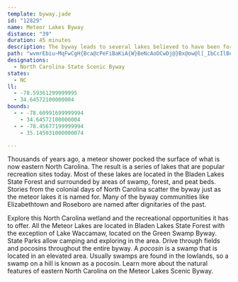 ```yaml
---
template: byway.jade
id: "12829"
name: Meteor Lakes Byway
distance: "39"
duration: 45 minutes
description: The byway leads to several lakes believed to have been formed by ancient meteor showers.
path: "wvmrEbiu~MqFwCgH{Bca@cPeFiBaKiA{W}BeNcAoDCwDj@}Bx@ow@l[_IbCcIlBqI`AcXfBoGGmOr@mEv@uGlBkAf@kG~DaElDkR`T{NxQgZlXcCxAaFhAqEAgq@gEuIt@yGb@w`@lA{SEiSk@kDSeDSmDk@gCu@uVkKeEmBmEeCoE[}OK_HL}DbAmU|MuHtFeAn@sBr@iBd@wCZ{R`BmC?yAYsCgAwHaJgCmD}HoJyCkBmA[cCEkH^eRfB}ETcCGmBa@iBq@u@a@aDqCyc@qd@kAoAwJoNaZoYqAs@mNyFqSmHoCi@uOkAk]{TgG{H{GwKwLgQ}DyGyCgG{H}T_BmEaAkBoCiCqj@oYcKaEwDk@sBL{OjDwDp@iA@cAAaK_Ao\\tA_F?i@_@mGoByB_@wSn@iC?gIcBwTsFyDc@yVaBcCYmBe@wAm@yBgB}U}SiBqC_AmC[eBqD{^u@}Cs@{A_s@un@}[uXwPuLus@ye@iAmAiVk[m@_@kJgEkCw@wGa@omArA}]r@yBKsBM{aAwYcE_@eD?wIYcG?u]tGwUm@uBYyAs@wJkF}WiO{j@`OiDr@yAPgCeByBYcTeA}Ae@q@m@aIcJcB}IsDgU{JzC}WrHmEf@sPr@gJVyBIqBMoFeAc_@iLcGaB_BWaWyBsDm@iDw@aEiBwK_HmDmBsEeAyBYeGSsEEcg@Rwj@?id@PyEY_LsAcGcAge@oGeC^y@?u\\sEkI{@}LiBoJs@{]gB}x@{EyWqBwCg@sDy@mGsBuGgCaOcFw[eLs_@mNoBe@udA}^mH}AkZ_EmFsAuHeC_Bm@iG_D{ViK}VkLqF{A{Dm@{kB@_CUcB_@eAi@aTuOaNkKyRaPqJaHwEyDyDkCmHiEmFmCw{Aap@"
designations: 
  - North Carolina State Scenic Byway
states: 
  - NC
ll: 
  - -78.59361299999995
  - 34.64572100000004
bounds: 
  - - -78.60991699999994
    - 34.64572100000004
  - - -78.45677199999994
    - 35.145031000000074

---
```


<p>Thousands of years ago, a meteor shower pocked the surface of what is now eastern North Carolina.  The result is a series of lakes that are popular recreation sites today.  Most of these lakes are located in the Bladen Lakes State Forest and surrounded by areas of swamp, forest, and peat beds. Stories from the colonial days of North Carolina scatter the byway just as the meteor lakes it is named for.  Many of the byway communities like Elizabethtown and Roseboro are named after dignitaries of the past.  </p>

<p>Explore this North Carolina wetland and the recreational opportunities it has to offer.  All the Meteor Lakes are located in Bladen Lakes State Forest with the exception of Lake Waccamaw, located on the Green Swamp Byway. State Parks allow camping and exploring in the area.  Drive through fields and pocosins throughout the entire byway.  A <dfn>pocosin</dfn> is a swamp that is located in an elevated area.  Usually swamps are found in the lowlands, so a swamp on a hill is known as a pocosin.  Learn more about the natural features of eastern North Carolina on the Meteor Lakes Scenic Byway.</p>